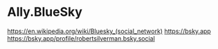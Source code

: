 # Ally.BlueSky
https://en.wikipedia.org/wiki/Bluesky_(social_network) https://bsky.app https://bsky.app/profile/robertsilverman.bsky.social
